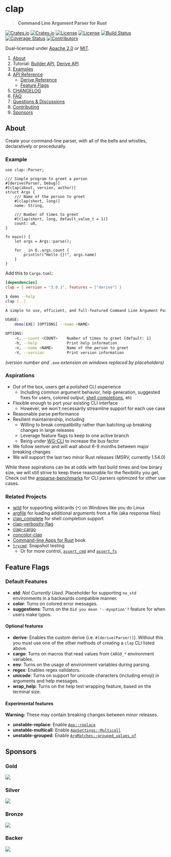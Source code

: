 <!-- omit in TOC -->
# clap

> **Command Line Argument Parser for Rust**

[![Crates.io](https://img.shields.io/crates/v/clap?style=flat-square)](https://crates.io/crates/clap)
[![Crates.io](https://img.shields.io/crates/d/clap?style=flat-square)](https://crates.io/crates/clap)
[![License](https://img.shields.io/badge/license-Apache%202.0-blue?style=flat-square)](https://github.com/clap-rs/clap/blob/v3.0.1/LICENSE-APACHE)
[![License](https://img.shields.io/badge/license-MIT-blue?style=flat-square)](https://github.com/clap-rs/clap/blob/v3.0.1/LICENSE-MIT)
[![Build Status](https://img.shields.io/github/workflow/status/clap-rs/clap/CI/staging?style=flat-square)](https://github.com/clap-rs/clap/actions/workflows/ci.yml?query=branch%3Astaging)
[![Coverage Status](https://img.shields.io/coveralls/github/clap-rs/clap/master?style=flat-square)](https://coveralls.io/github/clap-rs/clap?branch=master)
[![Contributors](https://img.shields.io/github/contributors/clap-rs/clap?style=flat-square)](https://github.com/clap-rs/clap/graphs/contributors)

Dual-licensed under [Apache 2.0](LICENSE-APACHE) or [MIT](LICENSE-MIT).

1. [About](#about)
2. Tutorial: [Builder API](https://github.com/clap-rs/clap/blob/v3.0.1/examples/tutorial_builder/README.md),  [Derive API](https://github.com/clap-rs/clap/blob/v3.0.1/examples/tutorial_derive/README.md)
3. [Examples](https://github.com/clap-rs/clap/blob/v3.0.1/examples/README.md)
4. [API Reference](https://docs.rs/clap)
    - [Derive Reference](https://github.com/clap-rs/clap/blob/v3.0.1/examples/derive_ref/README.md)
    - [Feature Flags](#feature-flags)
5. [CHANGELOG](https://github.com/clap-rs/clap/blob/v3.0.1/CHANGELOG.md)
6. [FAQ](https://github.com/clap-rs/clap/blob/v3.0.1/docs/FAQ.md)
7. [Questions & Discussions](https://github.com/clap-rs/clap/discussions)
8. [Contributing](https://github.com/clap-rs/clap/blob/v3.0.1/CONTRIBUTING.md)
8. [Sponsors](#sponsors)

## About

Create your command-line parser, with all of the bells and whistles, declaratively or procedurally.

### Example

<!-- Copied from examples/demo.{rs,md} -->
```rust,no_run
use clap::Parser;

/// Simple program to greet a person
#[derive(Parser, Debug)]
#[clap(about, version, author)]
struct Args {
    /// Name of the person to greet
    #[clap(short, long)]
    name: String,

    /// Number of times to greet
    #[clap(short, long, default_value_t = 1)]
    count: u8,
}

fn main() {
    let args = Args::parse();

    for _ in 0..args.count {
        println!("Hello {}!", args.name)
    }
}
```
Add this to `Cargo.toml`:
```toml
[dependencies]
clap = { version = "3.0.1", features = ["derive"] }
```
```bash
$ demo --help
clap [..]

A simple to use, efficient, and full-featured Command Line Argument Parser

USAGE:
    demo[EXE] [OPTIONS] --name <NAME>

OPTIONS:
    -c, --count <COUNT>    Number of times to greet [default: 1]
    -h, --help             Print help information
    -n, --name <NAME>      Name of the person to greet
    -V, --version          Print version information
```
*(version number and `.exe` extension on windows replaced by placeholders)*

### Aspirations

- Out of the box, users get a polished CLI experience
  - Including common argument behavior, help generation, suggested fixes for users, colored output, [shell completions](https://github.com/clap-rs/clap/tree/master/clap_complete), etc
- Flexible enough to port your existing CLI interface
  - However, we won't necessarily streamline support for each use case
- Reasonable parse performance
- Resilient maintainership, including
  - Willing to break compatibility rather than batching up breaking changes in large releases
  - Leverage feature flags to keep to one active branch
  - Being under [WG-CLI](https://github.com/rust-cli/team/) to increase the bus factor
- We follow semver and will wait about 6-9 months between major breaking changes
- We will support the last two minor Rust releases (MSRV, currently 1.54.0)

While these aspirations can be at odds with fast build times and low binary
size, we will still strive to keep these reasonable for the flexibility you
get.  Check out the
[argparse-benchmarks](https://github.com/rust-cli/argparse-benchmarks-rs) for
CLI parsers optimized for other use cases.

### Related Projects

- [wild](https://crates.io/crates/wild) for supporting wildcards (`*`) on Windows like you do Linux
- [argfile](https://crates.io/crates/argfile) for loading additional arguments from a file (aka response files)
- [clap_complete](https://crates.io/crates/clap_complete) for shell completion support
- [clap-verbosity-flag](https://crates.io/crates/clap-verbosity-flag)
- [clap-cargo](https://crates.io/crates/clap-cargo)
- [concolor-clap](https://crates.io/crates/concolor-clap)
- [Command-line Apps for Rust](https://rust-cli.github.io/book/index.html) book
- [`trycmd`](https://crates.io/crates/trycmd):  Snapshot testing
  - Or for more control, [`assert_cmd`](https://crates.io/crates/assert_cmd) and [`assert_fs`](https://crates.io/crates/assert_fs)

## Feature Flags

### Default Features

* **std**: _Not Currently Used._ Placeholder for supporting `no_std` environments in a backwards compatible manner.
* **color**: Turns on colored error messages.
* **suggestions**: Turns on the `Did you mean '--myoption'?` feature for when users make typos.

#### Optional features

* **derive**: Enables the custom derive (i.e. `#[derive(Parser)]`). Without this you must use one of the other methods of creating a `clap` CLI listed above.
* **cargo**: Turns on macros that read values from `CARGO_*` environment variables.
* **env**: Turns on the usage of environment variables during parsing.
* **regex**: Enables regex validators.
* **unicode**: Turns on support for unicode characters (including emoji) in arguments and help messages.
* **wrap_help**: Turns on the help text wrapping feature, based on the terminal size.

#### Experimental features

**Warning:** These may contain breaking changes between minor releases.

* **unstable-replace**: Enable [`App::replace`](https://github.com/clap-rs/clap/issues/2836)
* **unstable-multicall**: Enable [`AppSettings::Multicall`](https://github.com/clap-rs/clap/issues/2861)
* **unstable-grouped**: Enable [`ArgMatches::grouped_values_of`](https://github.com/clap-rs/clap/issues/2924)

## Sponsors

<!-- omit in TOC -->
### Gold

[![](https://opencollective.com/clap/tiers/gold.svg?avatarHeight=36&width=600)](https://opencollective.com/clap)

<!-- omit in TOC -->
### Silver

[![](https://opencollective.com/clap/tiers/silver.svg?avatarHeight=36&width=600)](https://opencollective.com/clap)

<!-- omit in TOC -->
### Bronze

[![](https://opencollective.com/clap/tiers/bronze.svg?avatarHeight=36&width=600)](https://opencollective.com/clap)

<!-- omit in TOC -->
### Backer

[![](https://opencollective.com/clap/tiers/backer.svg?avatarHeight=36&width=600)](https://opencollective.com/clap)

